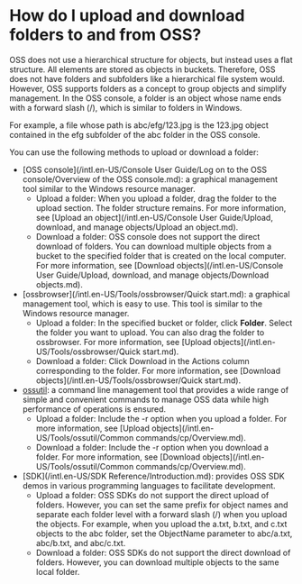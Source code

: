 # How do I upload and download folders to and from OSS?

OSS does not use a hierarchical structure for objects, but instead uses a flat structure. All elements are stored as objects in buckets. Therefore, OSS does not have folders and subfolders like a hierarchical file system would. However, OSS supports folders as a concept to group objects and simplify management. In the OSS console, a folder is an object whose name ends with a forward slash \(/\), which is similar to folders in Windows.

For example, a file whose path is abc/efg/123.jpg is the 123.jpg object contained in the efg subfolder of the abc folder in the OSS console.

You can use the following methods to upload or download a folder:

-   [OSS console](/intl.en-US/Console User Guide/Log on to the OSS console/Overview of the OSS console.md): a graphical management tool similar to the Windows resource manager.
    -   Upload a folder: When you upload a folder, drag the folder to the upload section. The folder structure remains. For more information, see [Upload an object](/intl.en-US/Console User Guide/Upload, download, and manage objects/Upload an object.md).
    -   Download a folder: OSS console does not support the direct download of folders. You can download multiple objects from a bucket to the specified folder that is created on the local computer. For more information, see [Download objects](/intl.en-US/Console User Guide/Upload, download, and manage objects/Download objects.md).
-   [ossbrowser](/intl.en-US/Tools/ossbrowser/Quick start.md): a graphical management tool, which is easy to use. This tool is similar to the Windows resource manager.
    -   Upload a folder: In the specified bucket or folder, click **Folder**. Select the folder you want to upload. You can also drag the folder to ossbrowser. For more information, see [Upload objects](/intl.en-US/Tools/ossbrowser/Quick start.md).
    -   Download a folder: Click Download in the Actions column corresponding to the folder. For more information, see [Download objects](/intl.en-US/Tools/ossbrowser/Quick start.md).
-   [ossutil](/intl.en-US/Tools/ossutil/Overview.md): a command line management tool that provides a wide range of simple and convenient commands to manage OSS data while high performance of operations is ensured.
    -   Upload a folder: Include the -r option when you upload a folder. For more information, see [Upload objects](/intl.en-US/Tools/ossutil/Common commands/cp/Overview.md).
    -   Download a folder: Include the -r option when you download a folder. For more information, see [Download objects](/intl.en-US/Tools/ossutil/Common commands/cp/Overview.md).
-   [SDK](/intl.en-US/SDK Reference/Introduction.md): provides OSS SDK demos in various programming languages to facilitate development.
    -   Upload a folder: OSS SDKs do not support the direct upload of folders. However, you can set the same prefix for object names and separate each folder level with a forward slash \(/\) when you upload the objects. For example, when you upload the a.txt, b.txt, and c.txt objects to the abc folder, set the ObjectName parameter to abc/a.txt, abc/b.txt, and abc/c.txt.
    -   Download a folder: OSS SDKs do not support the direct download of folders. However, you can download multiple objects to the same local folder.

